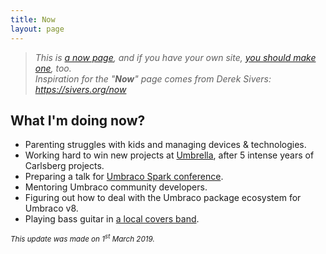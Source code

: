 ```yaml
---
title: Now
layout: page
---
```


> _This is [a now page](https://nownownow.com/about), and if you have your own site, [you should make one](https://nownownow.com/about), too._<br>
> _Inspiration for the "**Now**" page comes from Derek Sivers: <https://sivers.org/now>_

## What I'm doing now?

* Parenting struggles with kids and managing devices &amp; technologies.
* Working hard to win new projects at [Umbrella](https://umbrellainc.co.uk/), after 5 intense years of Carlsberg projects.
* Preparing a talk for [Umbraco Spark conference](https://umbracospark.com/).
* Mentoring Umbraco community developers.
* Figuring out how to deal with the Umbraco package ecosystem for Umbraco v8.
* Playing bass guitar in [a local covers band](https://thedysfunctions.uk/).

<small>_This update was made on 1<sup>st</sup> March 2019._</small>
